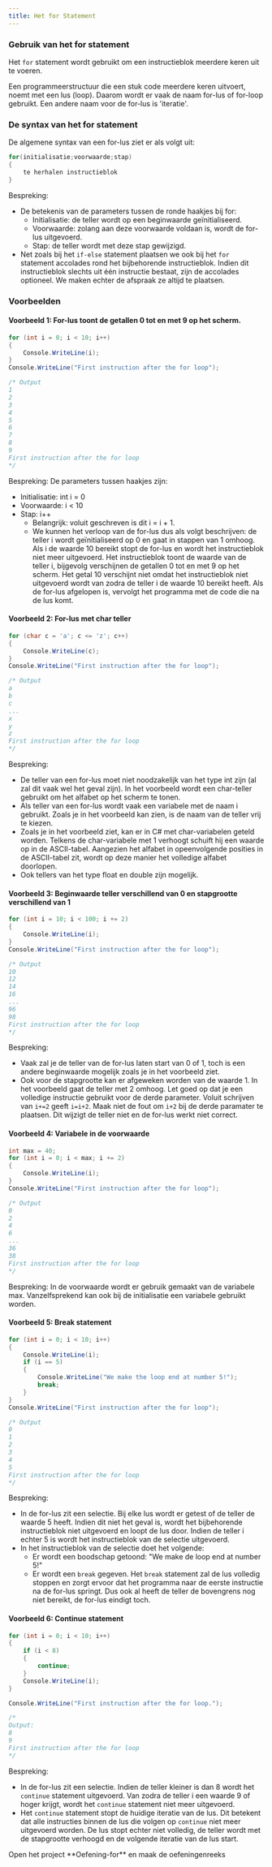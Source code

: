 ```yaml
---
title: Het for Statement
---
```


### Gebruik van het for statement

Het `for` statement wordt gebruikt om een instructieblok meerdere keren uit te voeren.

Een programmeerstructuur die een stuk code meerdere keren uitvoert, noemt met een lus (loop). Daarom wordt er vaak de naam for-lus of for-loop gebruikt. Een andere naam voor de for-lus is 'iteratie'.

### De syntax van het for statement

De algemene syntax van een for-lus ziet er als volgt uit:

```csharp
for(initialisatie;voorwaarde;stap)
{
    te herhalen instructieblok
}
```

Bespreking:

* De betekenis van de parameters tussen de ronde haakjes bij for:
  - Initialisatie: de teller wordt op een beginwaarde geïnitialiseerd.
  - Voorwaarde: zolang aan deze voorwaarde voldaan is, wordt de for-lus uitgevoerd.
  - Stap: de teller wordt met deze stap gewijzigd.
* Net zoals bij het `if-else` statement plaatsen we ook bij het `for` statement accolades rond het bijbehorende instructieblok. Indien dit instructieblok slechts uit één instructie bestaat, zijn de accolades optioneel. We maken echter de afspraak ze altijd te plaatsen.

### Voorbeelden

#### Voorbeeld 1: For-lus toont de getallen 0 tot en met 9 op het scherm.

```csharp
for (int i = 0; i < 10; i++)
{
    Console.WriteLine(i);
}
Console.WriteLine("First instruction after the for loop");

/* Output
1
2
3
4
5
6
7
8
9
First instruction after the for loop
*/
```
Bespreking:
De parameters tussen haakjes zijn:
* Initialisatie: int i = 0
* Voorwaarde: i < 10
* Stap: i++
    * Belangrijk: voluit geschreven is dit i = i + 1.
    * We kunnen het verloop van de for-lus dus als volgt beschrijven: de teller i wordt geïnitialiseerd op 0 en gaat in stappen van 1 omhoog. Als i de waarde 10 bereikt stopt de for-lus en wordt het instructieblok niet meer uitgevoerd.
Het instructieblok toont de waarde van de teller i, bijgevolg verschijnen de getallen 0 tot en met 9 op het scherm.
Het getal 10 verschijnt niet omdat het instructieblok niet uitgevoerd wordt van zodra de teller i de waarde 10 bereikt heeft.
Als de for-lus afgelopen is, vervolgt het programma met de code die na de lus komt.

#### Voorbeeld 2: For-lus met char teller

```csharp
for (char c = 'a'; c <= 'z'; c++)
{
    Console.WriteLine(c);
}
Console.WriteLine("First instruction after the for loop");

/* Output
a
b
c
...
x
y
z
First instruction after the for loop
*/
```
Bespreking:
* De teller van een for-lus moet niet noodzakelijk van het type int zijn (al zal dit vaak wel het geval zijn). In het voorbeeld wordt een char-teller gebruikt om het alfabet op het scherm te tonen.
* Als teller van een for-lus wordt vaak een variabele met de naam i gebruikt. Zoals je in het voorbeeld kan zien, is de naam van de teller vrij te kiezen.
* Zoals je in het voorbeeld ziet, kan er in C# met char-variabelen geteld worden. Telkens de char-variabele met 1 verhoogt schuift hij een waarde op in de ASCII-tabel. Aangezien het alfabet in opeenvolgende posities in de ASCII-tabel zit, wordt op deze manier het volledige alfabet doorlopen.
* Ook tellers van het type float en double zijn mogelijk.

#### Voorbeeld 3: Beginwaarde teller verschillend van 0 en stapgrootte verschillend van 1

```csharp
for (int i = 10; i < 100; i += 2)
{
    Console.WriteLine(i);
}
Console.WriteLine("First instruction after the for loop");

/* Output
10
12
14
16
...
96
98
First instruction after the for loop
*/
```

Bespreking:
* Vaak zal je de teller van de for-lus laten start van 0 of 1, toch is een andere beginwaarde mogelijk zoals je in het voorbeeld ziet.
* Ook voor de stapgrootte kan er afgeweken worden van de waarde 1. In het voorbeeld gaat de teller met 2 omhoog. Let goed op dat je een volledige instructie gebruikt voor de derde parameter. Voluit schrijven van `i+=2` geeft `i=i+2`. Maak niet de fout om `i+2` bij de derde paramater te plaatsen. Dit wijzigt de teller niet en de for-lus werkt niet correct.

#### Voorbeeld 4: Variabele in de voorwaarde

```csharp
int max = 40;
for (int i = 0; i < max; i += 2)
{
    Console.WriteLine(i);
}
Console.WriteLine("First instruction after the for loop");

/* Output
0
2
4
6
...
36
38
First instruction after the for loop
*/
```

Bespreking:
In de voorwaarde wordt er gebruik gemaakt van de variabele max. Vanzelfsprekend kan ook bij de initialisatie een variabele gebruikt worden.

#### Voorbeeld 5: Break statement

```csharp
for (int i = 0; i < 10; i++)
{
    Console.WriteLine(i);
    if (i == 5)
    {
        Console.WriteLine("We make the loop end at number 5!");
        break;
    }
}
Console.WriteLine("First instruction after the for loop");

/* Output
0
1
2
3
4
5
First instruction after the for loop
*/
```
Bespreking:
* In de for-lus zit een selectie. Bij elke lus wordt er getest of de teller de waarde 5 heeft. Indien dit niet het geval is, wordt het bijbehorende instructieblok niet uitgevoerd en loopt de lus door. Indien de teller i echter 5 is wordt het instructieblok van de selectie uitgevoerd.
* In het instructieblok van de selectie doet het volgende:
    * Er wordt een boodschap getoond: "We make de loop end at number 5!"
    * Er wordt een `break` gegeven. Het `break` statement zal de lus volledig stoppen en zorgt ervoor dat het programma naar de eerste instructie na de for-lus springt. Dus ook al heeft de teller de bovengrens nog niet bereikt, de for-lus eindigt toch.

#### Voorbeeld 6: Continue statement

```csharp
for (int i = 0; i < 10; i++)
{
    if (i < 8)
    {
        continue;
    }
    Console.WriteLine(i);
}

Console.WriteLine("First instruction after the for loop.");

/*
Output:
8
9
First instruction after the for loop
*/
```

Bespreking:
* In de for-lus zit een selectie. Indien de teller kleiner is dan 8 wordt het `continue` statement uitgevoerd. Van zodra de teller i een waarde 9 of hoger krijgt, wordt het `continue` statement niet meer uitgevoerd.
* Het `continue` statement stopt de huidige iteratie van de lus. Dit betekent dat alle instructies binnen de lus die volgen op `continue` niet meer uitgevoerd worden. De lus stopt echter niet volledig, de teller wordt met de stapgrootte verhoogd en de volgende iteratie van de lus start.

<div class="note oefening">
<p>Open het project **Oefening-for** en maak de oefeningenreeks</p>
</div>
